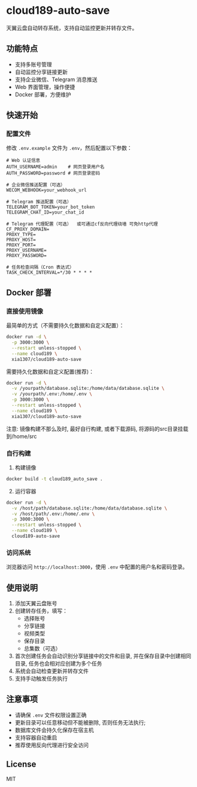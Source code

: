 # cloud189-auto-save

天翼云盘自动转存系统，支持自动监控更新并转存文件。

## 功能特点

- 支持多账号管理
- 自动监控分享链接更新
- 支持企业微信、Telegram 消息推送
- Web 界面管理，操作便捷
- Docker 部署，方便维护

## 快速开始

### 配置文件

修改 `.env.example` 文件为 `.env`，然后配置以下参数：

```plaintext
# Web 认证信息
AUTH_USERNAME=admin    # 网页登录用户名
AUTH_PASSWORD=password # 网页登录密码

# 企业微信推送配置（可选）
WECOM_WEBHOOK=your_webhook_url

# Telegram 推送配置（可选）
TELEGRAM_BOT_TOKEN=your_bot_token
TELEGRAM_CHAT_ID=your_chat_id

# Telegram 代理配置（可选）  或可通过cf反向代理绕墙 可免http代理
CF_PROXY_DOMAIN=
PROXY_TYPE=
PROXY_HOST=
PROXY_PORT=
PROXY_USERNAME=
PROXY_PASSWORD=

# 任务检查间隔（Cron 表达式）
TASK_CHECK_INTERVAL=*/30 * * * *
```

## Docker 部署

### 直接使用镜像

最简单的方式（不需要持久化数据和自定义配置）：
```bash
docker run -d \
  -p 3000:3000 \
  --restart unless-stopped \
  --name cloud189 \
  xia1307/cloud189-auto-save
```

需要持久化数据和自定义配置(推荐)：
```bash
docker run -d \
  -v /yourpath/database.sqlite:/home/data/database.sqlite \
  -v /yourpath/.env:/home/.env \
  -p 3000:3000 \
  --restart unless-stopped \
  --name cloud189 \
  xia1307/cloud189-auto-save
  ```
注意: 镜像构建不那么及时, 最好自行构建, 或者下载源码, 将源码的src目录挂载到/home/src

### 自行构建
1. 构建镜像
```bash
docker build -t cloud189_auto_save .
```

2. 运行容器
```bash
docker run -d \
  -v /host/path/database.sqlite:/home/data/database.sqlite \
  -v /host/path/.env:/home/.env \
  -p 3000:3000 \
  --restart unless-stopped \
  --name cloud189 \
  cloud189-auto-save
```

### 访问系统

浏览器访问 `http://localhost:3000`，使用 `.env` 中配置的用户名和密码登录。

## 使用说明

1. 添加天翼云盘账号
2. 创建转存任务，填写：
   - 选择账号
   - 分享链接
   - 视频类型
   - 保存目录
   - 总集数（可选）
3. 首次创建任务会自动识别分享链接中的文件和目录, 并在保存目录中创建相同目录, 任务也会相对应创建为多个任务
4. 系统会自动检查更新并转存文件
5. 支持手动触发任务执行

## 注意事项

- 请确保 `.env` 文件权限设置正确
- 更新目录可以任意移动但不能被删除, 否则任务无法执行; 
- 数据库文件会持久化保存在宿主机
- 支持容器自动重启
- 推荐使用反向代理进行安全访问

## License

MIT